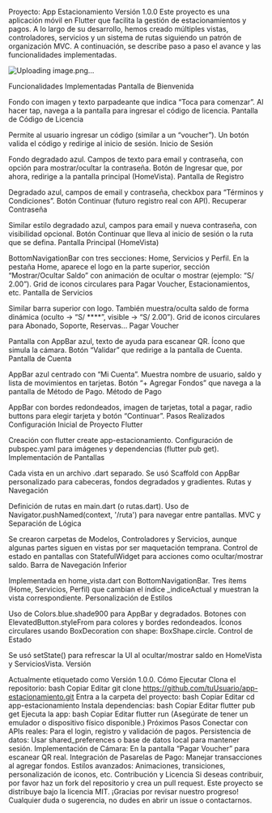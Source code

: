 Proyecto: App Estacionamiento
Versión 1.0.0
Este proyecto es una aplicación móvil en Flutter que facilita la gestión de estacionamientos y pagos. A lo largo de su desarrollo, hemos creado múltiples vistas, controladores, servicios y un sistema de rutas siguiendo un patrón de organización MVC. A continuación, se describe paso a paso el avance y las funcionalidades implementadas.

![Uploading image.png…]()

Funcionalidades Implementadas
Pantalla de Bienvenida

Fondo con imagen y texto parpadeante que indica “Toca para comenzar”.
Al hacer tap, navega a la pantalla para ingresar el código de licencia.
Pantalla de Código de Licencia

Permite al usuario ingresar un código (similar a un “voucher”).
Un botón valida el código y redirige al inicio de sesión.
Inicio de Sesión

Fondo degradado azul.
Campos de texto para email y contraseña, con opción para mostrar/ocultar la contraseña.
Botón de Ingresar que, por ahora, redirige a la pantalla principal (HomeVista).
Pantalla de Registro

Degradado azul, campos de email y contraseña, checkbox para “Términos y Condiciones”.
Botón Continuar (futuro registro real con API).
Recuperar Contraseña

Similar estilo degradado azul, campos para email y nueva contraseña, con visibilidad opcional.
Botón Continuar que lleva al inicio de sesión o la ruta que se defina.
Pantalla Principal (HomeVista)

BottomNavigationBar con tres secciones: Home, Servicios y Perfil.
En la pestaña Home, aparece el logo en la parte superior, sección “Mostrar/Ocultar Saldo” con animación de ocultar o mostrar (ejemplo: “S/ 2.00”).
Grid de iconos circulares para Pagar Voucher, Estacionamientos, etc.
Pantalla de Servicios

Similar barra superior con logo.
También muestra/oculta saldo de forma dinámica (oculto → “S/ ****”, visible → “S/ 2.00”).
Grid de iconos circulares para Abonado, Soporte, Reservas…
Pagar Voucher

Pantalla con AppBar azul, texto de ayuda para escanear QR.
Ícono que simula la cámara.
Botón “Validar” que redirige a la pantalla de Cuenta.
Pantalla de Cuenta

AppBar azul centrado con “Mi Cuenta”.
Muestra nombre de usuario, saldo y lista de movimientos en tarjetas.
Botón “+ Agregar Fondos” que navega a la pantalla de Método de Pago.
Método de Pago

AppBar con bordes redondeados, imagen de tarjetas, total a pagar, radio buttons para elegir tarjeta y botón “Continuar”.
Pasos Realizados
Configuración Inicial de Proyecto Flutter

Creación con flutter create app-estacionamiento.
Configuración de pubspec.yaml para imágenes y dependencias (flutter pub get).
Implementación de Pantallas

Cada vista en un archivo .dart separado.
Se usó Scaffold con AppBar personalizado para cabeceras, fondos degradados y gradientes.
Rutas y Navegación

Definición de rutas en main.dart (o rutas.dart).
Uso de Navigator.pushNamed(context, '/ruta') para navegar entre pantallas.
MVC y Separación de Lógica

Se crearon carpetas de Modelos, Controladores y Servicios, aunque algunas partes siguen en vistas por ser maquetación temprana.
Control de estado en pantallas con StatefulWidget para acciones como ocultar/mostrar saldo.
Barra de Navegación Inferior

Implementada en home_vista.dart con BottomNavigationBar.
Tres ítems (Home, Servicios, Perfil) que cambian el índice _indiceActual y muestran la vista correspondiente.
Personalización de Estilos

Uso de Colors.blue.shade900 para AppBar y degradados.
Botones con ElevatedButton.styleFrom para colores y bordes redondeados.
Íconos circulares usando BoxDecoration con shape: BoxShape.circle.
Control de Estado

Se usó setState() para refrescar la UI al ocultar/mostrar saldo en HomeVista y ServiciosVista.
Versión

Actualmente etiquetado como Versión 1.0.0.
Cómo Ejecutar
Clona el repositorio:
bash
Copiar
Editar
git clone https://github.com/tuUsuario/app-estacionamiento.git
Entra a la carpeta del proyecto:
bash
Copiar
Editar
cd app-estacionamiento
Instala dependencias:
bash
Copiar
Editar
flutter pub get
Ejecuta la app:
bash
Copiar
Editar
flutter run
(Asegúrate de tener un emulador o dispositivo físico disponible.)
Próximos Pasos
Conectar con APIs reales: Para el login, registro y validación de pagos.
Persistencia de datos: Usar shared_preferences o base de datos local para mantener sesión.
Implementación de Cámara: En la pantalla “Pagar Voucher” para escanear QR real.
Integración de Pasarelas de Pago: Manejar transacciones al agregar fondos.
Estilos avanzados: Animaciones, transiciones, personalización de iconos, etc.
Contribución y Licencia
Si deseas contribuir, por favor haz un fork del repositorio y crea un pull request.
Este proyecto se distribuye bajo la licencia MIT.
¡Gracias por revisar nuestro progreso! Cualquier duda o sugerencia, no dudes en abrir un issue o contactarnos.
